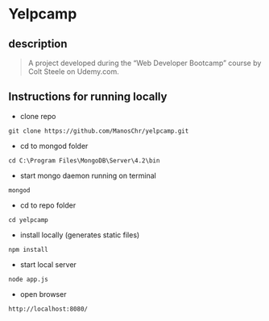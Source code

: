 # Yelpcamp
 
## description

> A project developed during the “Web Developer Bootcamp” course by Colt Steele on Udemy.com.

## Instructions for running locally

- clone repo

```
git clone https://github.com/ManosChr/yelpcamp.git
```

- cd to mongod folder

```
cd C:\Program Files\MongoDB\Server\4.2\bin
```

- start mongo daemon running on terminal

```
mongod
```

- cd to repo folder

```
cd yelpcamp
```

- install locally (generates static files)

```
npm install
```

- start local server

```
node app.js
```

- open browser

```
http://localhost:8080/
```